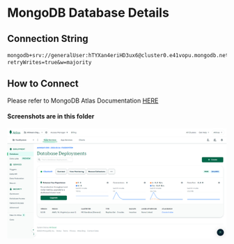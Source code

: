 # MongoDB Database Details

## Connection String

```
mongodb+srv://generalUser:hTYXan4eriHD3ux6@cluster0.e41vopu.mongodb.net/cluster0?retryWrites=true&w=majority
```

## How to Connect

Please refer to MongoDB Atlas Documentation [HERE](https://www.mongodb.com/docs/)

#### Screenshots are in this folder
![DBOverview](Database%20Overview.png)



